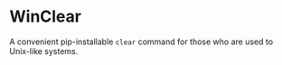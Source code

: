 # WinClear
A convenient pip-installable `clear` command for those who are used to Unix-like 
systems.